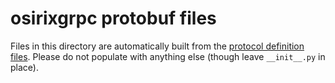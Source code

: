 # osirixgrpc protobuf files
Files in this directory are automatically built from the [protocol definition files](../../protobuf). Please do not populate with anything else (though leave `__init__.py` in place).